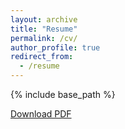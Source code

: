 ```yaml
---
layout: archive
title: "Resume"
permalink: /cv/
author_profile: true
redirect_from:
  - /resume
---
```


{% include base_path %}

<a href="https://blaineayotte.github.io/ayotte_resume.pdf">Download PDF</a>
